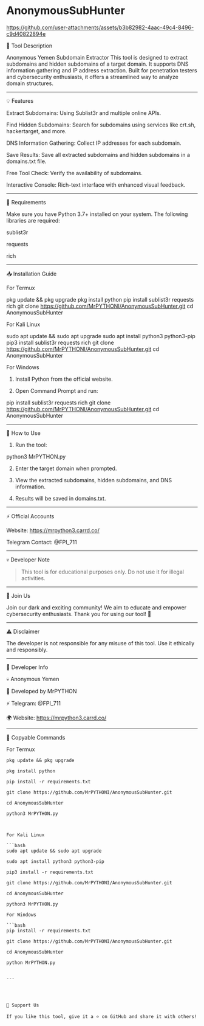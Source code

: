 # AnonymousSubHunter


https://github.com/user-attachments/assets/b3b82982-4aac-49c4-8496-c9d40822894e

📜 Tool Description

Anonymous Yemen Subdomain Extractor
This tool is designed to extract subdomains and hidden subdomains of a target domain. It supports DNS information gathering and IP address extraction. Built for penetration testers and cybersecurity enthusiasts, it offers a streamlined way to analyze domain structures.


---

💡 Features

Extract Subdomains: Using Sublist3r and multiple online APIs.

Find Hidden Subdomains: Search for subdomains using services like crt.sh, hackertarget, and more.

DNS Information Gathering: Collect IP addresses for each subdomain.

Save Results: Save all extracted subdomains and hidden subdomains in a domains.txt file.

Free Tool Check: Verify the availability of subdomains.

Interactive Console: Rich-text interface with enhanced visual feedback.



---

📂 Requirements

Make sure you have Python 3.7+ installed on your system. The following libraries are required:

sublist3r

requests

rich



---

📥 Installation Guide

For Termux

pkg update && pkg upgrade
pkg install python
pip install sublist3r requests rich
git clone https://github.com/MrPYTHONI/AnonymousSubHunter.git
cd AnonymousSubHunter

For Kali Linux

sudo apt update && sudo apt upgrade
sudo apt install python3 python3-pip
pip3 install sublist3r requests rich
git clone https://github.com/MrPYTHONI/AnonymousSubHunter.git
cd AnonymousSubHunter

For Windows

1. Install Python from the official website.


2. Open Command Prompt and run:



pip install sublist3r requests rich
git clone https://github.com/MrPYTHONI/AnonymousSubHunter.git
cd AnonymousSubHunter


---

🚀 How to Use

1. Run the tool:

python3 MrPYTHON.py


2. Enter the target domain when prompted.


3. View the extracted subdomains, hidden subdomains, and DNS information.


4. Results will be saved in domains.txt.




---

⚡ Official Accounts

Website: https://mrpython3.carrd.co/

Telegram Contact: @FPI_711



---

💀 Developer Note

> This tool is for educational purposes only.
Do not use it for illegal activities.




---

📢 Join Us

Join our dark and exciting community! We aim to educate and empower cybersecurity enthusiasts. Thank you for using our tool! 🎩


---

⚠️ Disclaimer

The developer is not responsible for any misuse of this tool. Use it ethically and responsibly.


---

🖤 Developer Info

💀 Anonymous Yemen

🎩 Developed by MrPYTHON

⚡ Telegram: @FPI_711

🌍 Website: https://mrpython3.carrd.co/



---



🔗 Copyable Commands

For Termux

```
pkg update && pkg upgrade

pkg install python

pip install -r requirements.txt

git clone https://github.com/MrPYTHONI/AnonymousSubHunter.git

cd AnonymousSubHunter

python3 MrPYTHON.py



For Kali Linux

```bash
sudo apt update && sudo apt upgrade

sudo apt install python3 python3-pip

pip3 install -r requirements.txt

git clone https://github.com/MrPYTHONI/AnonymousSubHunter.git

cd AnonymousSubHunter

python3 MrPYTHON.py

For Windows

```bash
pip install -r requirements.txt

git clone https://github.com/MrPYTHONI/AnonymousSubHunter.git

cd AnonymousSubHunter

python MrPYTHON.py


---




🌟 Support Us

If you like this tool, give it a ⭐ on GitHub and share it with others!

